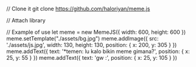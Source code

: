 // Clone it
git clone https://github.com/haloriyan/meme.js

// Attach library
<script src="meme.js"></script>

// Example of use
let meme = new MemeJS({
    width: 600,
    height: 600
})
meme.setTemplate("./assets/bg.jpg")
meme.addImage({
    src: './assets/js.jpg',
    width: 130,
    height: 130,
    position: {
        x: 200,
        y: 305
    }
})
meme.addText({
    text: '*temen: lu kalo bikin meme gimana?',
    position: {
        x: 25, 
        y: 55
    }
})
meme.addText({
    text: 'gw :',
    position: {
        x: 25, 
        y: 105
    }
})
